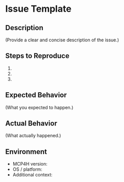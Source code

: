 # Issue Template

## Description
(Provide a clear and concise description of the issue.)

## Steps to Reproduce
1. 
2. 
3. 

## Expected Behavior
(What you expected to happen.)

## Actual Behavior
(What actually happened.)

## Environment
- MCP4H version:
- OS / platform:
- Additional context:
